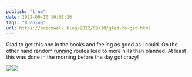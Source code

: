 ```yaml
---
publish: "true"
date: 2022-09-10 16:01:26
tags: "Running"
url: https://ericmwalk.blog/2022/09/10/glad-to-get.html
---
```


Glad to get this one in the books and feeling as good as I could. On the other hand random [running](http://www.strava.com/activities/7785493405) routes lead to more hills than planned. At least this was done in the morning before the day got crazy!


![](https://ericmwalk.blog/uploads/2022/91ed8fa525.jpg)![](https://ericmwalk.blog/uploads/2022/77dd7331b3.jpg)